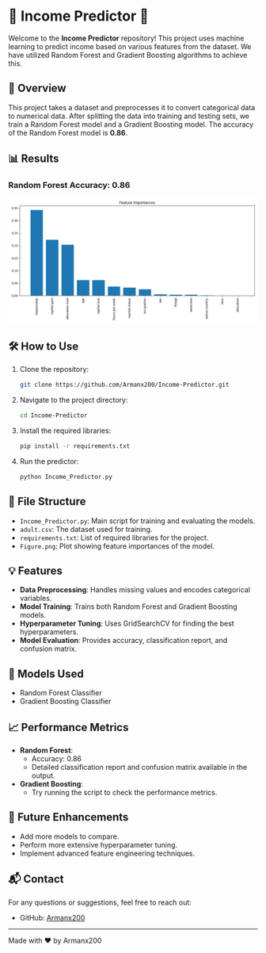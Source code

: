 # 🌟 Income Predictor 🌟

Welcome to the **Income Predictor** repository! This project uses machine learning to predict income based on various features from the dataset. We have utilized Random Forest and Gradient Boosting algorithms to achieve this.

## 🚀 Overview

This project takes a dataset and preprocesses it to convert categorical data to numerical data. After splitting the data into training and testing sets, we train a Random Forest model and a Gradient Boosting model. The accuracy of the Random Forest model is **0.86**.

## 📊 Results

### Random Forest Accuracy: 0.86

![Feature Importances](https://github.com/Armanx200/Income-Predictor/blob/main/Figure.png)

## 🛠️ How to Use

1. Clone the repository:
    ```sh
    git clone https://github.com/Armanx200/Income-Predictor.git
    ```
2. Navigate to the project directory:
    ```sh
    cd Income-Predictor
    ```
3. Install the required libraries:
    ```sh
    pip install -r requirements.txt
    ```
4. Run the predictor:
    ```sh
    python Income_Predictor.py
    ```

## 📁 File Structure

- `Income_Predictor.py`: Main script for training and evaluating the models.
- `adult.csv`: The dataset used for training.
- `requirements.txt`: List of required libraries for the project.
- `Figure.png`: Plot showing feature importances of the model.

## 💡 Features

- **Data Preprocessing**: Handles missing values and encodes categorical variables.
- **Model Training**: Trains both Random Forest and Gradient Boosting models.
- **Hyperparameter Tuning**: Uses GridSearchCV for finding the best hyperparameters.
- **Model Evaluation**: Provides accuracy, classification report, and confusion matrix.

## 🤖 Models Used

- Random Forest Classifier
- Gradient Boosting Classifier

## 📈 Performance Metrics

- **Random Forest**: 
    - Accuracy: 0.86
    - Detailed classification report and confusion matrix available in the output.
- **Gradient Boosting**:
    - Try running the script to check the performance metrics.

## 🔧 Future Enhancements

- Add more models to compare.
- Perform more extensive hyperparameter tuning.
- Implement advanced feature engineering techniques.

## 📬 Contact

For any questions or suggestions, feel free to reach out:

- GitHub: [Armanx200](https://github.com/Armanx200)

---

Made with ❤️ by Armanx200
